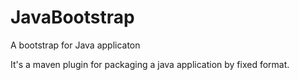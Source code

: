 # JavaBootstrap
A bootstrap for Java applicaton

It's a maven plugin for packaging a java application by fixed format.
